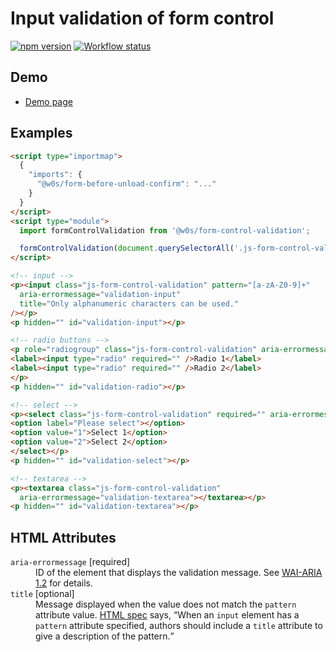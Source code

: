 # Input validation of form control

[![npm version](https://badge.fury.io/js/%40w0s%2Fform-control-validation.svg)](https://www.npmjs.com/package/@w0s/form-control-validation)
[![Workflow status](https://github.com/SaekiTominaga/js-library-browser/actions/workflows/form-control-validation.yml/badge.svg)](https://github.com/SaekiTominaga/js-library-browser/actions/workflows/form-control-validation.yml)

## Demo

- [Demo page](https://saekitominaga.github.io/js-library-browser/packages/form-control-validation/demo/)

## Examples

```HTML
<script type="importmap">
  {
    "imports": {
      "@w0s/form-before-unload-confirm": "..."
    }
  }
</script>
<script type="module">
  import formControlValidation from '@w0s/form-control-validation';

  formControlValidation(document.querySelectorAll('.js-form-control-validation')); // `getElementById()` or `getElementsByClassName()` or `getElementsByTagName()` or `querySelector()` or `querySelectorAll()`
</script>

<!-- input -->
<p><input class="js-form-control-validation" pattern="[a-zA-Z0-9]+"
  aria-errormessage="validation-input"
  title="Only alphanumeric characters can be used."
/></p>
<p hidden="" id="validation-input"></p>

<!-- radio buttons -->
<p role="radiogroup" class="js-form-control-validation" aria-errormessage="validation-radio">
<label><input type="radio" required="" />Radio 1</label>
<label><input type="radio" required="" />Radio 2</label>
</p>
<p hidden="" id="validation-radio"></p>

<!-- select -->
<p><select class="js-form-control-validation" required="" aria-errormessage="validation-select">
<option label="Please select"></option>
<option value="1">Select 1</option>
<option value="2">Select 2</option>
</select></p>
<p hidden="" id="validation-select"></p>

<!-- textarea -->
<p><textarea class="js-form-control-validation"
  aria-errormessage="validation-textarea"></textarea></p>
<p hidden="" id="validation-textarea"></p>
```

## HTML Attributes

<dl>
<dt><code>aria-errormessage</code> [required]</dt>
<dd>ID of the element that displays the validation message. See <a href="https://www.w3.org/TR/wai-aria-1.2/#aria-errormessage">WAI-ARIA 1.2</a> for details.</dd>
<dt><code>title</code> [optional]</dt>
<dd>Message displayed when the value does not match the <code>pattern</code> attribute value. <a href="https://html.spec.whatwg.org/multipage/input.html#the-pattern-attribute">HTML spec</a> says, <q cite="https://html.spec.whatwg.org/multipage/input.html#the-pattern-attribute">When an <code>input</code> element has a <code>pattern</code> attribute specified, authors should include a <code>title</code> attribute to give a description of the pattern.</q></dd>
</dl>
